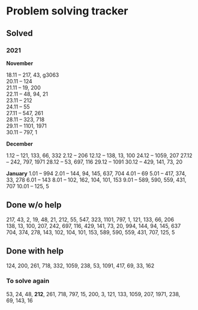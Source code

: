 # Problem solving tracker 

## Solved

### 2021
**November**

18.11 – 217, 43, g3063   
20.11 – 124  
21.11 – 19, 200    
22.11 – 48, 94, 21  
23.11 – 212  
24.11 – 55  
27.11 – 547, 261  
28.11 – 323, 718  
29.11 – 1101, 1971  
30.11 – 797, 1

**December**  

1.12 – 121, 133, 66, 332
2.12 – 206
12.12 – 138, 13, 100
24.12 – 1059, 207
27.12 – 242, 797, 1971
28.12 – 53, 697, 116
29.12 – 1091
30.12 – 429, 141, 73, 20

**January**
1.01 – 994
2.01 – 144, 94, 145, 637, 704
4.01 – 69
5.01 – 417, 374, 33, 278
6.01 – 143
8.01 – 102, 162, 104, 101, 153
9.01 – 589, 590, 559, 431, 707
10.01 – 125, 5

## Done w/o help
217, 43, 2, 19, 48, 21, 212, 55, 547, 323, 1101, 797, 1, 121, 133, 66, 206  
138, 13, 100, 207, 242, 697, 116, 429, 141, 73, 20, 994, 144, 94, 145, 637    
704, 374, 278, 143, 102, 104, 101, 153, 589, 590, 559, 431, 707, 125, 5

## Done with help
124, 200, 261, 718, 332, 1059, 238, 53, 1091, 417, 69, 33, 162

### To solve again
53, 24, 48, **212**, 261, 718, 797, 15, 200, 3, 121, 133, 1059, 207, 1971, 238,   
69, 143, 16
